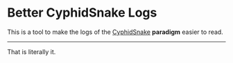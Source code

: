 # Better CyphidSnake Logs

This is a tool to make the logs of the [CyphidSnake](https://github.com/Battle-Bunker/cyphid-snake) **paradigm** easier to read.

---

That is literally it.

